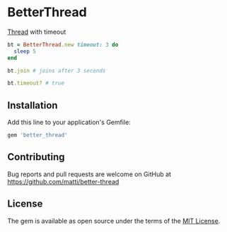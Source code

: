 # BetterThread

[Thread](https://ruby-doc.org/core-2.5.0/Thread.html) with timeout

```ruby
bt = BetterThread.new timeout: 3 do
  sleep 5
end

bt.join # joins after 3 seconds

bt.timeout? # true

```
## Installation

Add this line to your application's Gemfile:

```ruby
gem 'better_thread'
```
## Contributing

Bug reports and pull requests are welcome on GitHub at https://github.com/matti/better-thread

## License

The gem is available as open source under the terms of the [MIT License](https://opensource.org/licenses/MIT).
